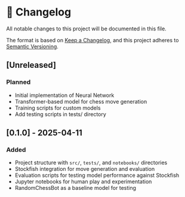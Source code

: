 # 📝 Changelog

All notable changes to this project will be documented in this file.

The format is based on [Keep a Changelog](https://keepachangelog.com/en/1.0.0/), and this project adheres to [Semantic Versioning](https://semver.org/).

## [Unreleased]

### Planned
- Initial implementation of Neural Network
- Transformer-based model for chess move generation
- Training scripts for custom models
- Add testing scripts in tests/ directory


## [0.1.0] - 2025-04-11
### Added
- Project structure with `src/`, `tests/`, and `notebooks/` directories
- Stockfish integration for move generation and evaluation
- Evaluation scripts for testing model performance against Stockfish
- Jupyter notebooks for human play and experimentation
- RandomChessBot as a baseline model for testing